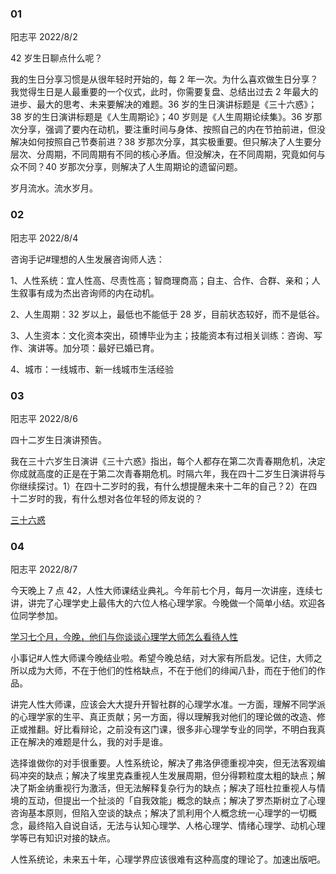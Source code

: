 ### 01

阳志平 2022/8/2

42 岁生日聊点什么呢？

我的生日分享习惯是从很年轻时开始的，每 2 年一次。为什么喜欢做生日分享？我觉得生日是人最重要的一个仪式，此时，你需要复盘、总结出过去 2 年最大的进步、最大的思考、未来要解决的难题。36 岁的生日演讲标题是《三十六惑》；38 岁的生日演讲标题是《人生周期论》；40 岁则是《人生周期论续集》。36 岁那次分享，强调了要内在动机，要注重时间与身体、按照自己的内在节拍前进，但没解决如何按照自己节奏前进？38 岁那次分享，其实极重要。但只解决了人生要分层次、分周期，不同周期有不同的核心矛盾。但没解决，在不同周期，究竟如何与众不同？40 岁那次分享，则解决了人生周期论的遗留问题。

岁月流水。流水岁月。

### 02

阳志平 2022/8/4

咨询手记#理想的人生发展咨询师人选：

1、人性系统：宜人性高、尽责性高；智商理商高；自主、合作、合群、亲和；人生叙事有成为杰出咨询师的内在动机。

2、人生周期：32 岁以上，最低也不能低于 28 岁，目前状态较好，而不是低谷。

3、人生资本：文化资本突出，硕博毕业为主；技能资本有过相关训练：咨询、写作、演讲等。加分项：最好已婚已育。

4、城市：一线城市、新一线城市生活经验

### 03

阳志平 2022/8/6

四十二岁生日演讲预告。

我在三十六岁生日演讲《三十六惑》指出，每个人都存在第二次青春期危机，决定你成就高度的正是在于第二次青春期危机。时隔六年，我在四十二岁生日演讲将与你继续探讨。1）在四十二岁时的我，有什么想提醒未来十二年的自己？2）在四十二岁时的我，有什么想对各位年轻的师友说的？

[三十六惑](https://mp.weixin.qq.com/s/RCQXIKWSx_q-BOu6z442Jw)

### 04

阳志平 2022/8/7

今天晚上 7 点 42，人性大师课结业典礼。今年前七个月，每月一次讲座，连续七讲，讲完了心理学史上最伟大的六位人格心理学家。今晚做一个简单小结。欢迎各位同学参加。

[学习七个月，今晚，他们与你谈谈心理学大师怎么看待人性](https://mp.weixin.qq.com/s/CyIs8tVtUQYHUEb81sDH8Q)

小事记#人性大师课今晚结业啦。希望今晚总结，对大家有所启发。记住，大师之所以成为大师，不在于他们的性格缺点，不在于他们的绯闻八卦，而在于他们的作品。

讲完人性大师课，应该会大大提升开智社群的心理学水准。一方面，理解不同学派的心理学家的生平、真正贡献；另一方面，得以理解我对他们的理论做的改造、修正或推翻。好比看辩论，之前没有这门课，很多非心理学专业的同学，不明白我真正在解决的难题是什么，我的对手是谁。

选择谁做你的对手很重要。人性系统论，解决了弗洛伊德重视冲突，但无法客观编码冲突的缺点；解决了埃里克森重视人生发展周期，但分得颗粒度太粗的缺点；解决了斯金纳重视行为激活，但无法解释复杂行为的缺点；解决了班杜拉重视人与情境的互动，但提出一个扯淡的「自我效能」概念的缺点；解决了罗杰斯树立了心理咨询基本原则，但陷入空谈的缺点；解决了凯利用个人概念统一心理学的一切概念，最终陷入自说自话，无法与认知心理学、人格心理学、情绪心理学、动机心理学等已有知识对接的缺点。

人性系统论，未来五十年，心理学界应该很难有这种高度的理论了。加速出版吧。